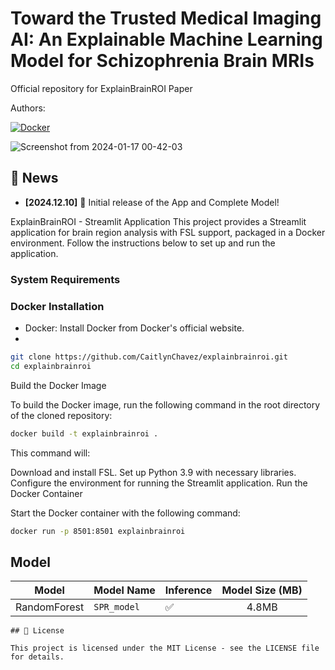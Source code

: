 <!-- These are examples of badges you might want to add to your README:
     please update the URLs accordingly

[![Built Status](https://api.cirrus-ci.com/github/<USER>/explainbrainROI.svg?branch=main)](https://cirrus-ci.com/github/<USER>/explainbrainROI)
[![ReadTheDocs](https://readthedocs.org/projects/explainbrainROI/badge/?version=latest)](https://explainbrainROI.readthedocs.io/en/stable/)
[![Coveralls](https://img.shields.io/coveralls/github/<USER>/explainbrainROI/main.svg)](https://coveralls.io/r/<USER>/explainbrainROI)
[![PyPI-Server](https://img.shields.io/pypi/v/explainbrainROI.svg)](https://pypi.org/project/explainbrainROI/)
[![Conda-Forge](https://img.shields.io/conda/vn/conda-forge/explainbrainROI.svg)](https://anaconda.org/conda-forge/explainbrainROI)
[![Monthly Downloads](https://pepy.tech/badge/explainbrainROI/month)](https://pepy.tech/project/explainbrainROI)
[![Twitter](https://img.shields.io/twitter/url/http/shields.io.svg?style=social&label=Twitter)](https://twitter.com/explainbrainROI)
-->



# Toward the Trusted Medical Imaging AI: An Explainable Machine Learning Model for Schizophrenia Brain MRIs
Official repository for ExplainBrainROI Paper

Authors:

[![Docker](https://github.com/CaitlynChavez/explainbrainroi/actions/workflows/docker-publish.yml/badge.svg)](https://github.com/CaitlynChavez/explainbrainroi/actions/workflows/docker-publish.yml)

![Screenshot from 2024-01-17 00-42-03](https://github.com/CaitlynChavez/explainbrainroi/assets/28829765/73bc5678-ab8a-4921-941b-83f55f65cce8)

##  📰 News

 - **[2024.12.10]** :tada: Initial release of the App and Complete Model!


ExplainBrainROI - Streamlit Application
This project provides a Streamlit application for brain region analysis with FSL support, packaged in a Docker environment. Follow the instructions below to set up and run the application.

### System Requirements


### Docker Installation 

- Docker: Install Docker from Docker's official website.
- 
```bash
git clone https://github.com/CaitlynChavez/explainbrainroi.git
cd explainbrainroi
```
Build the Docker Image

To build the Docker image, run the following command in the root directory of the cloned repository:
```bash
docker build -t explainbrainroi .
```
This command will:

Download and install FSL.
Set up Python 3.9 with necessary libraries.
Configure the environment for running the Streamlit application.
Run the Docker Container

Start the Docker container with the following command:

```bash
docker run -p 8501:8501 explainbrainroi
```


## Model

| Model         | Model Name            | Inference | Model Size (MB)  | 
|---------------|-----------------------|----------------------------------|:-------------------------:|
| RandomForest  | `SPR_model`      | ✅        | 4.8MB      |           










    

    ## 📄 License

    This project is licensed under the MIT License - see the LICENSE file for details.

